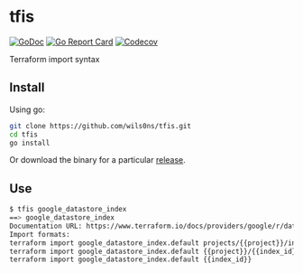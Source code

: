 # tfis

[![GoDoc](https://img.shields.io/badge/go-docs-blue.svg)](http://godoc.org/github.com/wils0ns/tfis)
[![Go Report Card](https://goreportcard.com/badge/github.com/wils0ns/tfis)](https://goreportcard.com/report/github.com/wils0ns/tfis)
[![Codecov](https://img.shields.io/codecov/c/github/wils0ns/tfis.svg)](https://codecov.io/gh/wils0ns/tfis)

Terraform import syntax

## Install

Using go:

```bash
git clone https://github.com/wils0ns/tfis.git
cd tfis
go install
```

Or download the binary for a particular [release](https://github.com/wils0ns/tfis/releases).

## Use

```bash
$ tfis google_datastore_index
==> google_datastore_index
Documentation URL: https://www.terraform.io/docs/providers/google/r/datastore_index.html
Import formats:
terraform import google_datastore_index.default projects/{{project}}/indexes/{{index_id}}
terraform import google_datastore_index.default {{project}}/{{index_id}}
terraform import google_datastore_index.default {{index_id}}
```
